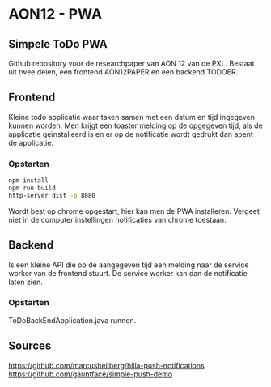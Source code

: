# AON12 - PWA 
## Simpele ToDo PWA 


Github repository voor de researchpaper van AON 12 van de PXL. Bestaat uit twee delen, een frontend AON12PAPER en een backend TODOER. 

## Frontend

Kleine todo applicatie waar taken samen met een datum en tijd ingegeven kunnen worden. Men krijgt een toaster melding op de opgegeven tijd, als de applicatie geïnstalleerd is en er op de notificatie wordt gedrukt dan apent de applicatie. 
### Opstarten 
```sh
npm install
npm run build
http-server dist -p 8080
```

Wordt best op chrome opgestart, hier kan men de PWA installeren. Vergeet niet in de computer instellingen notificaties van chrome toestaan.



## Backend

Is een kleine API die op de aangegeven tijd een melding naar de service worker van de frontend stuurt. De service worker kan dan de notificatie laten zien.

### Opstarten 
ToDoBackEndApplication.java runnen.

## Sources 

https://github.com/marcushellberg/hilla-push-notifications
https://github.com/gauntface/simple-push-demo



